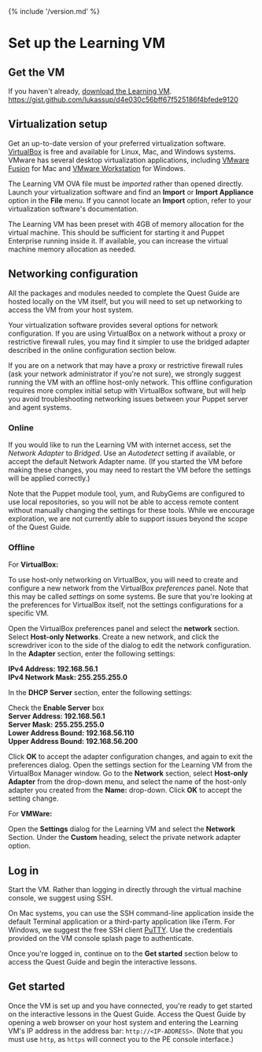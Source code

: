 {% include '/version.md' %}

# Set up the Learning VM

## Get the VM

If you haven't already, [download the Learning VM](https://puppet.com/download-learning-vm).
https://gist.github.com/lukassup/d4e030c56bff67f525186f4bfede9120

## Virtualization setup

Get an up-to-date version of your preferred virtualization software.
[VirtualBox](https://www.virtualbox.org/wiki/Downloads) is free and available
for Linux, Mac, and Windows systems. VMware has several desktop virtualization
applications, including [VMware
Fusion](https://www.vmware.com/products/fusion/) for Mac and [VMware
Workstation](https://www.vmware.com/products/workstation/) for Windows.

The Learning VM OVA file must be *imported* rather than opened directly.
Launch your virtualization software and find an **Import** or **Import
Appliance** option in the **File** menu. If you cannot locate an **Import**
option, refer to your virtualization software's documentation.

The Learning VM has been preset with 4GB of memory allocation for the virtual
machine. This should be sufficient for starting it and Puppet Enterprise
running inside it. If available, you can increase the virtual machine memory
allocation as needed.

## Networking configuration

All the packages and modules needed to complete the Quest Guide are hosted
locally on the VM itself, but you will need to set up networking to access the
VM from your host system.

Your virtualization software provides several options for network configuration.
If you are using VirtualBox on a network without a proxy or restrictive
firewall rules, you may find it simpler to use the bridged adapter described
in the online configuration section below.

If you are on a network that may have a proxy or restrictive
firewall rules (ask your network administrator if you're not sure), we strongly
suggest running the VM with an offline host-only network. This offline
configuration requires more complex initial setup with VirtualBox software, but
will help you avoid troubleshooting networking issues between your Puppet
server and agent systems.

### Online

If you would like to run the Learning VM with internet access, set the
*Network Adapter* to *Bridged*. Use an *Autodetect* setting if available, or
accept the default Network Adapter name. (If you started the VM before making
these changes, you may need to restart the VM before the settings will be
applied correctly.)

Note that the Puppet module tool, yum, and RubyGems are configured to use local
repositories, so you will not be able to access remote content without manually
changing the settings for these tools. While we encourage exploration, we are
not currently able to support issues beyond the scope of the Quest Guide.

### Offline

For **VirtualBox:**

To use host-only networking on VirtualBox, you will need to create and
configure a new network from the VirtualBox *preferences* panel. Note that this
may be called *settings* on some systems. Be sure that you're looking at the
preferences for VirtualBox itself, not the settings configurations for a
specific VM.

Open the VirtualBox preferences panel and select the **network** section.
Select **Host-only Networks**. Create a new network, and click the screwdriver
icon to the side of the dialog to edit the network configuration. In the
**Adapter** section, enter the following settings:  

**IPv4 Address: 192.168.56.1**  
**IPv4 Network Mask: 255.255.255.0**  

In the **DHCP Server** section, enter the following settings:

Check the **Enable Server** box  
**Server Address: 192.168.56.1**  
**Server Mask: 255.255.255.0**  
**Lower Address Bound: 192.168.56.110**  
**Upper Address Bound: 192.168.56.200**  

Click **OK** to accept the adapter configuration changes, and again to exit the
preferences dialog. Open the settings section for the Learning VM from the
VirtualBox Manager window. Go to the **Network** section, select **Host-only
Adapter** from the drop-down menu, and select the name of the host-only adapter
you created from the **Name:** drop-down. Click **OK** to accept the setting
change.

For **VMWare:**  

Open the **Settings** dialog for the Learning VM and select the **Network**
Section. Under the **Custom** heading, select the private network adapter
option.

## Log in

Start the VM. Rather than logging in directly through the virtual machine
console, we suggest using SSH.

On Mac systems, you can use the SSH command-line application inside the default
Terminal application or a third-party application like iTerm. For Windows,
we suggest the free SSH client [PuTTY](http://www.putty.org/). Use the
credentials provided on the VM console splash page to authenticate.

Once you're logged in, continue on to the **Get started** section below to
access the Quest Guide and begin the interactive lessons.

## Get started

Once the VM is set up and you have connected, you're ready to get started on
the interactive lessons in the Quest Guide. Access the Quest Guide by opening a
web browser on your host system and entering the Learning VM's IP address in
the address bar: `http://<IP-ADDRESS>`. (Note that you must use `http`, as 
`https` will connect you to the PE console interface.)

